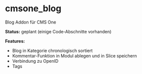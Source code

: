 # cmsone_blog
Blog Addon für CMS One

**Status:** geplant (einige Code-Abschnitte vorhanden)

**Features:**
* Blog in Kategorie chronologisch sortiert
* Kommentar-Funktion in Modul ablegen und in Slice speichern
* Verbindung zu OpenID
* Tags
